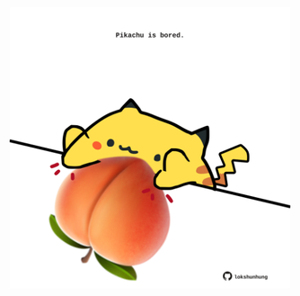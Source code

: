 <!-- built at 10/06/2024, 21:00:43 UTC -->
<p align="center">
  <img width="500" height="500" src="./ReadmeImage.svg">
</p>
